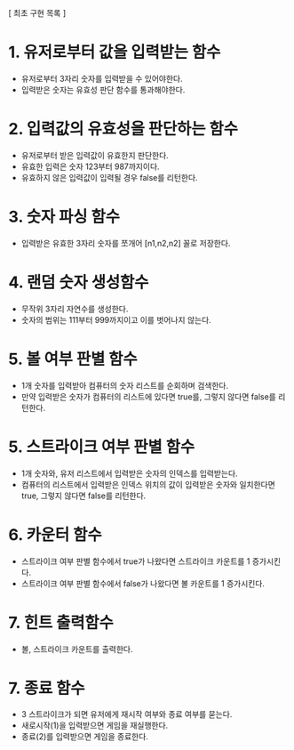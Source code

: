 [ 최초 구현 목록 ]

# 1. 유저로부터 값을 입력받는 함수

- 유저로부터 3자리 숫자를 입력받을 수 있어야한다.
- 입력받은 숫자는 유효성 판단 함수를 통과해야한다.

# 2. 입력값의 유효성을 판단하는 함수

- 유저로부터 받은 입력값이 유효한지 판단한다.
- 유효한 입력은 숫자 123부터 987까지이다.
- 유효하지 않은 입력값이 입력될 경우 false를 리턴한다.

# 3. 숫자 파싱 함수

- 입력받은 유효한 3자리 숫자를 쪼개어 [n1,n2,n2] 꼴로 저장한다.

# 4. 랜덤 숫자 생성함수

- 무작위 3자리 자연수를 생성한다.
- 숫자의 범위는 111부터 999까지이고 이를 벗어나지 않는다.

# 5. 볼 여부 판별 함수

- 1개 숫자를 입력받아 컴퓨터의 숫자 리스트를 순회하며 검색한다.
- 만약 입력받은 숫자가 컴퓨터의 리스트에 있다면 true를, 그렇지 않다면 false를 리턴한다.

# 5. 스트라이크 여부 판별 함수

- 1개 숫자와, 유저 리스트에서 입력받은 숫자의 인덱스를 입력받는다.
- 컴퓨터의 리스트에서 입력받은 인덱스 위치의 값이 입력받은 숫자와 일치한다면 true, 그렇지 않다면
  false를 리턴한다.

# 6. 카운터 함수

- 스트라이크 여부 판별 함수에서 true가 나왔다면 스트라이크 카운트를 1 증가시킨다.
- 스트라이크 여부 판별 함수에서 false가 나왔다면 볼 카운트를 1 증가시킨다.

# 7. 힌트 출력함수

- 볼, 스트라이크 카운트를 출력한다.

# 7. 종료 함수

- 3 스트라이크가 되면 유저에게 재시작 여부와 종료 여부를 묻는다.
- 새로시작(1)을 입력받으면 게임을 재실행한다.
- 종료(2)를 입력받으면 게임을 종료한다.
